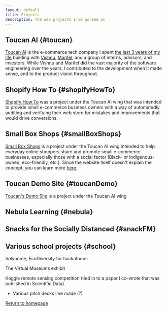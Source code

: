 ```yaml
---
layout: default
title: Projects
description: The web projects I've worked on
---
```


## Toucan AI {#toucan}

[Toucan AI](https://www.toucanai.com) is the e-commerce tech company I spent [the last 3 years of my life](./startups/toucan-ai) building with [Vishnu](https://www.linkedin.com/in/vishnu-menon/), [Marifel](https://www.linkedin.com/in/mrbarbasa/), and a group of interns, advisors, and investors. While Vishnu and Marifel did the vast majority of the software engineering over the years, I contributed to the development when it made sense, and to the product vision throughout. 

## Shopify How To {#shopifyHowTo}

[Shopify How To](https://shopifyhowto.com/) was a project under the Toucan AI wing that was intended to provide small e-commerce business owners with a way of automatedly auditing and verifying their web store for mistakes and improvements that would drive conversions. 

## Small Box Shops {#smallBoxShops}

[Small Box Shops](http://smallboxshops.com/#/shops) is a project under the Toucan AI wing intended to help everyday online shoppers share and promote small e-commerce businesses, especially those with a social factor (Black- or Indigenous-owned, eco-friendly, etc.). Since the website itself doesn't explain the concept, you can learn more [here](./ads#smallBoxShops).

## Toucan Demo Site {#toucanDemo}

[Toucan's Demo Site](https://toucandemo.com/) is a project under the Toucan AI wing

## Nebula Learning {#nebula}

## Snacks for the Socially Distanced {#snackFM}

## Various school projects {#school}

Volyoome, EcoDiversity for hackathons

The Virtual Museums exhibit

Kaggle remote sensing competition (tied in to a paper I co-wrote that was published in Scientific Data)

- Various pitch decks I've made (?)

[Return to homepage](../)
